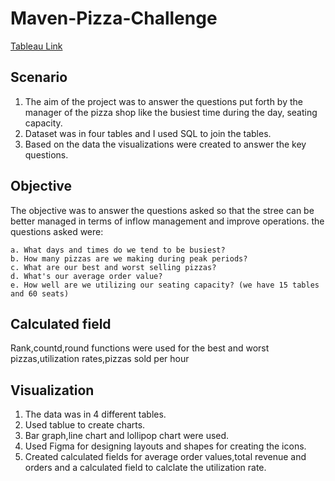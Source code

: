 # Maven-Pizza-Challenge

[Tableau Link](https://public.tableau.com/app/profile/akshay1426/viz/Pizza_16658574366440/Dashboard2?publish=yes)

## Scenario
1. The aim of the project was to answer the questions put forth by the manager of the pizza shop like the busiest time during the day, seating capacity.
2. Dataset was in four tables and I used SQL to join the tables.
3. Based on the data the visualizations were created to answer the key questions.

## Objective
The objective was to answer the questions asked so that the stree can be better managed in terms of inflow management and improve operations.
the questions asked were:

    a. What days and times do we tend to be busiest?
    b. How many pizzas are we making during peak periods?
    c. What are our best and worst selling pizzas?
    d. What's our average order value?
    e. How well are we utilizing our seating capacity? (we have 15 tables and 60 seats)

## Calculated field
Rank,countd,round functions were used for the best and worst pizzas,utilization rates,pizzas sold per hour

## Visualization
1. The data was in 4 different tables.
2. Used tablue to create charts.
3. Bar graph,line chart and lollipop chart were used.
4. Used Figma for designing layouts and shapes for creating the icons.
5. Created calculated fields for average order values,total revenue and orders and a calculated field to calclate the utilization rate.
